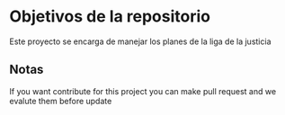 # Objetivos de la repositorio

Este proyecto se encarga de manejar los planes de la liga de la justicia


## Notas
If you want contribute for this project you can make pull request and we evalute them before update
